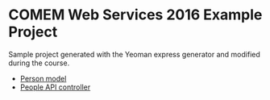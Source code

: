 # COMEM Web Services 2016 Example Project

Sample project generated with the Yeoman express generator and modified during the course.

* [Person model](https://github.com/SoftEng-HEIGVD/Teaching-HEIGVD-CM_WEBS-2016-Example/blob/master/app/models/person.js)
* [People API controller](https://github.com/SoftEng-HEIGVD/Teaching-HEIGVD-CM_WEBS-2016-Example/blob/master/app/controllers/people.js)
